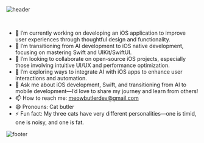 ![header](https://capsule-render.vercel.app/api?type=venom&height=200&color=0:a18cd1,100:cd9cf2&text=Hi%20there👋&section=header&reversal=false&textBg=false&animation=twinkling&rotate=0&stroke=fbc2eb&strokeWidth=2&descSize=20&fontSize=70&fontAlignY=50&descAlignY=70)

<br>

- 🔭 I’m currently working on developing an iOS application to improve user experiences through thoughtful design and functionality.
- 🌱 I’m transitioning from AI development to iOS native development, focusing on mastering Swift and UIKit/SwiftUI.
- 👯 I’m looking to collaborate on open-source iOS projects, especially those involving intuitive UI/UX and performance optimization.
- 🤔 I’m exploring ways to integrate AI with iOS apps to enhance user interactions and automation.
- 💬 Ask me about iOS development, Swift, and transitioning from AI to mobile development—I’d love to share my journey and learn from others!
- 📫 How to reach me: meowbutlerdev@gmail.com
- 😄 Pronouns: Cat butler
- ⚡ Fun fact: My three cats have very different personalities—one is timid, one is noisy, and one is fat.

![footer](https://capsule-render.vercel.app/api?type=waving&height=200&color=0:a18cd1,100:cd9cf2&section=footer)

<!--
**vivaan-park/vivaan-park** is a ✨ _special_ ✨ repository because its `README.md` (this file) appears on your GitHub profile.

Here are some ideas to get you started:

- 🔭 I’m currently working on ...
- 🌱 I’m currently learning ...
- 👯 I’m looking to collaborate on ...
- 🤔 I’m looking for help with ...
- 💬 Ask me about ...
- 📫 How to reach me: ...
- 😄 Pronouns: ...
- ⚡ Fun fact: ...
-->

